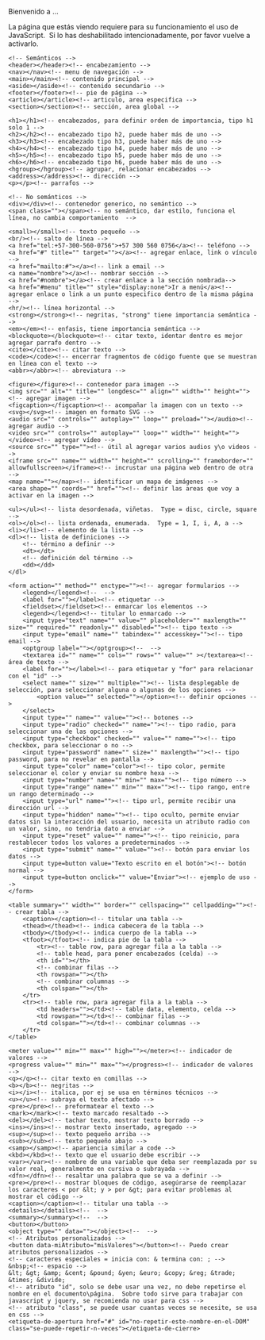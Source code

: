 <!-- comentarios HTML -->
<!-- DOM es todo el documento -->
<!DOCTYPE html><!-- declaración estandar HTML5 -->
<!DOCTYPE HTML><!-- declaración estandar HTML5 -->
<html lang="es"><!-- indicarle al navegador el idioma del sitio -->
<html lang="es-co"><!-- mejores resultados a nivel local -->
<head><!-- lo incluido en "head" es información que leen los navegadores y los buscadores -->
	<meta charset="utf-8"><!-- indicar codificación, para que los acentos y caracteres especiales sean bien interpretados -->
	<meta name="viewport" content="width=device-width, user-scalable=no, initial-scale=1.0, maximum-scale=1.0, minimum-scale=1.0"><!-- permite que el sitio sea adaptable, multidispositivos -->
	<meta http-equiv="X-UA-Compatible" content="IE=edge"><!-- compatibilidad iexplorer -->
	<meta name="robots" content=""><!-- permisos al robot de busqueda.  Ej content = index, follow, noindex, nofollow -->
	<meta name="copyright" content=""><!-- copyright del sitio -->
	<meta name="owner" content=""><!-- propietario del sitio -->
	<meta name="author" content=""><!-- autor del contenido de la página -->
	<meta name="web_author" content=""><!-- developer del sitio -->
	<meta name="description" content=""><!-- descripción del sitio, hasta 170 caracteres-->
	<meta name="keywords" content=""><!-- palabras clave, recomendado 10 palabras -->
	<meta http-equiv="refresh" content=""><!-- programar un refresco o redireccionamiento de la página -->
	<meta name="google-site-verification" content=""><!-- código de verificación del sitio suministrado por google -->
	<title>html</title><!-- título de la pestaña de la página -->
	<link rel="shortcut icon" type="image/x-icon" href="favicon.ico"><!-- agregar icono "favicon" -->
	<link rel="icon" href=""><!-- otra forma de agregar icono "favicon" -->
	<link rel="stylesheet" type="text/css" media="" href=""><!-- enlazar hoja de estilos css -->
	<style type="text/css"></style><!-- agregar estilos css dentro del mismo DOM -->
	<script type=""></script><!-- agregar código javascript, puede ir en "head" o en "body" -->
	<script type="text/javascript"></script><!-- agregar código javascript, puede ir en "head" o en "body" -->
	<script language="javascript" type="text/javascript" src=""></script><!-- Llamar librerías externas -->
	<script src="http://ajax.aspnetcdn.com/ajax/jQuery/jquery-1.11.0.min.js"></script><!-- Llamar librerías externas como por ejemplo JQuery -->
	<noscript>
		<p>Bienvenido a ...</p>
		<p>La página que estás viendo requiere para su funcionamiento el uso de JavaScript.&nbsp; Si lo has deshabilitado intencionadamente, por favor vuelve a activarlo.</p>
	</noscript><!-- para mostrar mensaje si no tiene habilitado javascript -->
</head>

<body><!-- lo incluido en "body" es lo que visualiza el usuario en el navegador -->

	<!-- Semánticos -->
	<header></header><!-- encabezamiento -->
	<nav></nav><!-- menu de navegación -->
	<main></main><!-- contenido principal -->
	<aside></aside><!-- contenido secundario -->
	<footer></footer><!-- pie de página -->
	<article></article><!-- articulo, area especifica -->
	<section></section><!-- sección, area global -->

	<h1></h1><!-- encabezados, para definir orden de importancia, tipo h1 solo 1 -->
	<h2></h2><!-- encabezado tipo h2, puede haber más de uno -->
	<h3></h3><!-- encabezado tipo h3, puede haber más de uno -->
	<h4></h4><!-- encabezado tipo h4, puede haber más de uno -->
	<h5></h5><!-- encabezado tipo h5, puede haber más de uno -->
	<h6></h6><!-- encabezado tipo h6, puede haber más de uno -->
	<hgroup></hgroup><!-- agrupar, relacionar encabezados -->
	<address></address><!-- dirección -->
	<p></p><!-- parrafos -->

	<!-- No semánticos -->
	<div></div><!-- contenedor generico, no semántico -->
	<span class=""></span><!-- no semántico, dar estilo, funciona el línea, no cambia comportamiento  -->

	<small></small><!-- texto pequeño -->
	<br/><!-- salto de línea -->
	<a href="tel:+57-300-560-0756">+57 300 560 0756</a><!-- teléfono -->
	<a href="#" title="" target=""></a><!-- agregar enlace, link o vínculo -->
	<a href="mailto:#"></a><!-- link a email -->
	<a name="nombre"></a><!-- nombrar sección -->
	<a href="#nombre"></a><!-- crear enlace a la sección nombrada-->
	<a href="#menu" title="" style="display:none">Ir a menú</a><!-- agregar enlace o link a un punto especifico dentro de la misma página -->
	<hr/><!-- línea horizontal -->
	<strong></strong><!-- negritas, "strong" tiene importancia semántica -->
	<em></em><!-- enfasis, tiene importancia semántica -->
	<blockquote></blockquote><!-- citar texto, identar dentro es mejor agregar parrafo dentro -->
	<cite></cite><!-- citar texto -->
	<code></code><!-- encerrar fragmentos de código fuente que se muestran en línea con el texto -->
	<abbr></abbr><!-- abreviatura -->

	<figure></figure><!-- contenedor para imagen -->
	<img src="" alt="" title="" longdesc="" align="" width="" height=""><!-- agregar imagen -->
	<figcaption></figcaption><!-- acompañar la imagen con un texto -->
	<svg></svg><!-- imagen en formato SVG -->
	<audio src="" controls="" autoplay="" loop="" preload=""></audio><!-- agregar audio -->
	<video src="" controls="" autoplay="" loop="" width="" height=""></video><!-- agregar vídeo -->
	<source src="" type=""><!-- útil al agregar varios audios y\o videos -->
	<iframe src="" name="" width="" height="" scrolling="" frameborder="" allowfullscreen></iframe><!-- incrustar una página web dentro de otra -->
	<map name=""></map><!-- identificar un mapa de imágenes -->
	<area shape="" coords="" href=""><!-- definir las areas que voy a activar en la imagen -->

	<ul></ul><!-- lista desordenada, viñetas.  Type = disc, circle, square -->
	<ol></ol><!-- lista ordenada, enumerada.  Type = 1, I, i, A, a -->
	<li></li><!-- elemento de la lista -->
	<dl><!-- lista de definiciones -->
		<!-- término a definir -->
		<dt></dt>
		<!-- definición del término -->
		<dd></dd>
	</dl>

	<form action="" method="" enctype=""><!-- agregar formularios -->
		<legend></legend><!--  -->
		<label for=""></label><!-- etiquetar -->
		<fieldset></fieldset><!-- enmarcar los elementos -->
		<legend></legend><!-- titular lo enmarcado -->
		<input type="text" name="" value="" placeholder="" maxlength="" size="" required="" readonly="" disabled=""><!-- tipo texto -->
		<input type="email" name="" tabindex="" accesskey=""><!-- tipo email -->
		<optgroup label=""></optgroup><!--  -->
		<textarea id="" name="" cols="" rows="" value="" ></textarea><!-- área de texto -->
		<label for=""></label><!-- para etiquetar y "for" para relacionar con el "id" -->
		<select name="" size="" multiple=""><!-- lista desplegable de selección, para seleccionar alguna o algunas de los opciones -->
			<option value="" selected=""></option><!-- definir opciones -->
		</select>
		<input type="" name="" value=""><!-- botones -->
		<input type="radio" checked="" name=""><!-- tipo radio, para seleccionar una de las opciones -->
		<input type="checkbox" checked="" value="" name=""><!-- tipo checkbox, para seleccionar o no -->
		<input type="password" name="" size="" maxlength=""><!-- tipo password, para no revelar en pantalla -->
		<input type="color" name="color"><!-- tipo color, permite seleccionar el color y enviar su nombre hexa -->
		<input type="number" name="" min="" max=""><!-- tipo número -->
		<input type="range" name="" min="" max=""><!-- tipo rango, entre un rango determinado -->
		<input type="url" name=""><!-- tipo url, permite recibir una dirección url -->
		<input type="hidden" name=""><!-- tipo oculto, permite enviar datos sin la interacción del usuario, necesita un atributo radio con un valor, sino, no tendria dato a enviar -->
		<input type="reset" value="" name=""><!-- tipo reinicio, para restablecer todos los valores a predeterminados -->
		<input type="submit" name="" value=""><!-- botón para enviar los datos -->
		<input type=button value="Texto escrito en el botón"><!-- botón normal -->
		<input type=button onclick="" value="Enviar"><!-- ejemplo de uso -->
	</form>

	<table summary="" width="" border="" cellspacing="" cellpadding=""><!-- crear tabla -->
		<caption></caption><!-- titular una tabla -->
		<thead></thead><!-- indica cabecera de la tabla -->
		<tbody></tbody><!-- indica cuerpo de la tabla -->
		<tfoot></tfoot><!-- indica pie de la tabla -->
			<tr><!-- table row, para agregar fila a la tabla -->
			<!-- table head, para poner encabezados (celda) -->
			<th id=""></th>
			<!-- combinar filas -->
			<th rowspan=""></th>
			<!-- combinar columnas -->
			<th colspan=""></th>
		</tr>
		<tr><!-- table row, para agregar fila a la tabla -->
			<td headers=""></td><!-- table data, elemento, celda -->
			<td rowspan=""></td><!-- combinar filas -->
			<td colspan=""></td><!-- combinar columnas -->
		</tr>
	</table>

	<meter value="" min="" max="" high=""></meter><!-- indicador de valores -->
	<progress value="" min="" max=""></progress><!-- indicador de valores -->
	<q></q><!-- citar texto en comillas -->
	<b></b><!-- negritas -->
	<i></i><!-- italica, por ej se usa en términos técnicos -->
	<u></u><!-- subraya el texto afectado -->
	<pre></pre><!-- preformatear el texto -->
	<mark></mark><!-- texto marcado resaltado -->
	<del></del><!-- tachar texto, mostrar texto borrado -->
	<ins></ins><!-- mostrar texto insertado, agregado -->
	<sup></sup><!-- texto pequeño arriba -->
	<sub></sub><!-- texto pequeño abajo -->
	<samp></samp><!-- apariencia similar a code -->
	<kbd></kbd><!-- texto que el usuario debe escribir -->
	<var></var><!-- nombre de una variable que deba ser reemplazada por su valor real, generalmente en cursiva o subrayada -->
	<dfn></dfn><!-- resaltar una palabra que se va a definir -->
	<pre></pre><!-- mostrar bloques de código, asegúrarse de reemplazar los caracteres < por &lt; y > por &gt; para evitar problemas al mostrar el código -->
	<caption></caption><!-- titular una tabla -->
	<details></details><!--  -->
	<summary></summary><!--  -->
	<button></button>
	<object type="" data=""></object><!--  -->
	<!-- Atributos personalizados -->
	<button data-miAtributo="misValores"></button><!-- Puedo crear atributos personalizados -->
	<!-- caracteres especiales = inicia con: & termina con: ; -->
	&nbsp;<!-- espacio -->
	&lt; &gt; &amp; &cent; &pound; &yen; &euro; &copy; &reg; &trade; &times; &divide;
	<!-- atributo "id", solo se debe usar una vez, no debe repetirse el nombre en el documento\página.  Sobre todo sirve para trabajar con javascript y jquery, se recomienda no usar para css -->
	<!-- atributo "class", se puede usar cuantas veces se necesite, se usa en css -->
	<etiqueta-de-apertura href="#" id="no-repetir-este-nombre-en-el-DOM" class="se-puede-repetir-n-veces"></etiqueta-de-cierre>
</body>
	<!-- OBSOLETAS -> Evitar TODAS las que dan estilos -> para estilos está CSS -->
	<center></center>
	<acronym></acronym>
	<tt></tt>
	<applet></applet>
</html>
